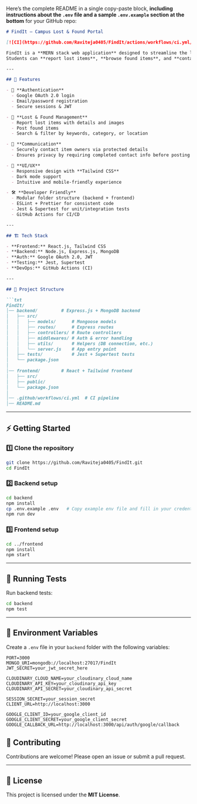 Here’s the complete README in a single copy-paste block, **including instructions about the `.env` file and a sample `.env.example` section at the bottom** for your GitHub repo:

````markdown
# FindIt — Campus Lost & Found Portal

[![CI](https://github.com/Raviteja0405/FindIt/actions/workflows/ci.yml/badge.svg)](https://github.com/Raviteja0405/FindIt/actions)

FindIt is a **MERN stack web application** designed to streamline the lost & found process on campus.  
Students can **report lost items**, **browse found items**, and **contact each other** securely — making it easier to reunite people with their belongings.

---

## 🚀 Features

- 🔐 **Authentication**
  - Google OAuth 2.0 login
  - Email/password registration
  - Secure sessions & JWT

- 🎒 **Lost & Found Management**
  - Report lost items with details and images
  - Post found items
  - Search & filter by keywords, category, or location

- 💬 **Communication**
  - Securely contact item owners via protected details
  - Ensures privacy by requiring completed contact info before posting

- 🎨 **UI/UX**
  - Responsive design with **Tailwind CSS**
  - Dark mode support
  - Intuitive and mobile-friendly experience

- 🛠 **Developer Friendly**
  - Modular folder structure (backend + frontend)
  - ESLint + Prettier for consistent code
  - Jest & Supertest for unit/integration tests
  - GitHub Actions for CI/CD

---

## 🏗️ Tech Stack

- **Frontend:** React.js, Tailwind CSS  
- **Backend:** Node.js, Express.js, MongoDB  
- **Auth:** Google OAuth 2.0, JWT  
- **Testing:** Jest, Supertest  
- **DevOps:** GitHub Actions (CI)

---

## 📂 Project Structure

```txt
FindIt/
│── backend/         # Express.js + MongoDB backend
│   ├── src/
│   │   ├── models/      # Mongoose models
│   │   ├── routes/      # Express routes
│   │   ├── controllers/ # Route controllers
│   │   ├── middlewares/ # Auth & error handling
│   │   ├── utils/       # Helpers (DB connection, etc.)
│   │   └── server.js    # App entry point
│   ├── tests/           # Jest + Supertest tests
│   └── package.json
│
│── frontend/        # React + Tailwind frontend
│   ├── src/
│   ├── public/
│   └── package.json
│
│── .github/workflows/ci.yml  # CI pipeline
│── README.md
````

---

## ⚡ Getting Started

### 1️⃣ Clone the repository

```bash
git clone https://github.com/Raviteja0405/FindIt.git
cd FindIt
```

### 2️⃣ Backend setup

```bash
cd backend
npm install
cp .env.example .env   # Copy example env file and fill in your credentials
npm run dev
```

### 3️⃣ Frontend setup

```bash
cd ../frontend
npm install
npm start
```

---

## 🧪 Running Tests

Run backend tests:

```bash
cd backend
npm test
```

---

## 📁 Environment Variables

Create a `.env` file in your `backend` folder with the following variables:

```env
PORT=3000
MONGO_URI=mongodb://localhost:27017/FindIt
JWT_SECRET=your_jwt_secret_here

CLOUDINARY_CLOUD_NAME=your_cloudinary_cloud_name
CLOUDINARY_API_KEY=your_cloudinary_api_key
CLOUDINARY_API_SECRET=your_cloudinary_api_secret

SESSION_SECRET=your_session_secret
CLIENT_URL=http://localhost:3000

GOOGLE_CLIENT_ID=your_google_client_id
GOOGLE_CLIENT_SECRET=your_google_client_secret
GOOGLE_CALLBACK_URL=http://localhost:3000/api/auth/google/callback
```

## 🤝 Contributing

Contributions are welcome!
Please open an issue or submit a pull request.

---

## 📜 License

This project is licensed under the **MIT License**.